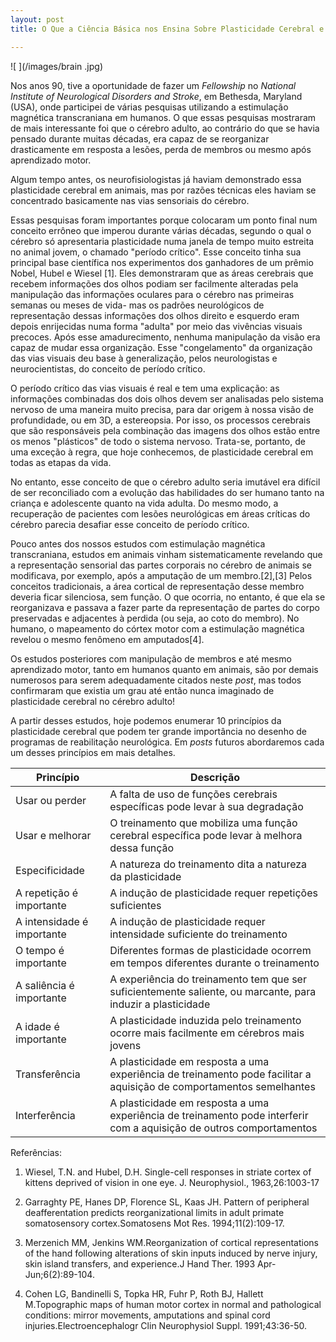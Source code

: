 ```yaml
---
layout: post
title: O Que a Ciência Básica nos Ensina Sobre Plasticidade Cerebral e Reabilitação Neurológica

---
```


![ ](/images/brain .jpg)

Nos anos 90, tive a oportunidade de fazer um _Fellowship_ no _National Institute of Neurological Disorders and Stroke_, em  Bethesda, Maryland (USA), onde participei de várias pesquisas utilizando a estimulação magnética transcraniana em humanos. O que essas pesquisas mostraram de mais interessante foi que o cérebro adulto, ao contrário do que se havia pensado durante muitas décadas, era capaz de se  reorganizar drasticamente em resposta a lesões, perda de membros ou mesmo após aprendizado motor.

Algum tempo antes, os neurofisiologistas já haviam demonstrado essa plasticidade cerebral em animais, mas por razões técnicas eles haviam se concentrado basicamente nas vias sensoriais do cérebro.

Essas pesquisas foram importantes porque colocaram um ponto final num conceito errôneo que imperou durante várias décadas, segundo o qual o cérebro só apresentaria plasticidade numa janela de tempo muito estreita no animal jovem, o chamado "período crítico". Esse conceito tinha sua principal base científica nos experimentos dos ganhadores de um prêmio Nobel, Hubel e Wiesel [1]. Eles demonstraram que as áreas cerebrais que recebem informações dos olhos podiam ser facilmente alteradas pela manipulação das informações oculares para o cérebro nas primeiras semanas ou meses de vida- mas os padrões neurológicos de representação dessas informações dos olhos direito e esquerdo eram depois enrijecidas numa forma "adulta" por  meio das vivências visuais precoces. Após esse amadurecimento, nenhuma manipulação da visão era capaz de mudar essa organização. Esse "congelamento" da organização das vias visuais deu base à generalização, pelos neurologistas e neurocientistas, do conceito de período crítico.

O período crítico das vias visuais é real e tem uma explicação: as informações combinadas dos dois olhos devem ser analisadas pelo sistema nervoso de uma maneira muito precisa, para dar origem à nossa visão de profundidade, ou em 3D, a estereopsia. Por isso, os processos cerebrais que são responsáveis pela combinação das imagens dos olhos estão entre os menos "plásticos" de todo o sistema nervoso. Trata-se, portanto, de uma exceção à regra, que hoje conhecemos, de plasticidade cerebral em todas as etapas da vida.

No entanto, esse conceito de que o cérebro adulto seria imutável era difícil de ser reconciliado com a evolução das habilidades do ser humano tanto na criança e adolescente quanto na vida adulta. Do mesmo modo, a recuperação de pacientes com lesões neurológicas em áreas críticas do cérebro parecia desafiar esse conceito de período crítico.

Pouco antes dos nossos estudos com estimulação magnética transcraniana, estudos em animais vinham sistematicamente revelando que a representação sensorial das partes corporais no cérebro de animais se modificava, por exemplo, após a amputação de um membro.[2],[3] Pelos  conceitos tradicionais, a área cortical de representação desse membro deveria ficar silenciosa, sem função. O que ocorria, no entanto, é que ela se reorganizava e passava a fazer parte da representação  de partes do corpo preservadas e adjacentes à  perdida (ou seja, ao coto do membro). No humano,  o mapeamento do córtex motor com a estimulação magnética revelou o mesmo fenômeno em amputados[4].

Os estudos posteriores com manipulação de membros e até mesmo aprendizado motor, tanto em humanos quanto  em animais, são por demais numerosos para serem adequadamente citados neste _post_, mas todos confirmaram que existia um grau até  então nunca imaginado de plasticidade cerebral no cérebro adulto!

A partir desses estudos, hoje podemos enumerar 10 princípios da plasticidade cerebral que podem ter grande importância no desenho de programas de reabilitação neurológica. Em _posts_ futuros abordaremos cada um desses princípios em mais detalhes.

| Princípio | Descrição|
|---|---|
| Usar ou perder | A falta de uso de funções cerebrais específicas pode levar à sua degradação|
| Usar e melhorar | O treinamento que mobiliza uma função cerebral específica pode levar à melhora dessa função|
| Especificidade | A natureza do treinamento dita a natureza da plasticidade|
| A repetição é importante | A indução de plasticidade requer repetições suficientes|
| A intensidade é importante | A indução de plasticidade requer intensidade suficiente do treinamento|
| O tempo é importante | Diferentes formas de plasticidade ocorrem em tempos diferentes durante o treinamento|
| A saliência é importante | A experiência do treinamento tem que ser suficientemente saliente, ou marcante, para induzir a plasticidade|
| A idade é importante | A plasticidade induzida pelo treinamento ocorre mais facilmente em cérebros mais jovens|
| Transferência | A plasticidade em resposta a uma experiência de treinamento pode facilitar a aquisição de comportamentos semelhantes| 
| Interferência | A plasticidade em resposta a uma experiência de treinamento pode interferir com a aquisição de outros comportamentos|

Referências:

1. Wiesel, T.N. and Hubel, D.H. Single-cell responses in striate cortex of kittens deprived of vision in one eye. J. Neurophysiol., 1963,26:1003-17

2. Garraghty PE, Hanes DP, Florence SL, Kaas JH. Pattern of peripheral deafferentation predicts reorganizational limits in adult primate somatosensory cortex.Somatosens Mot Res. 1994;11(2):109-17.

3. Merzenich MM, Jenkins WM.Reorganization of cortical representations of the hand following alterations of skin inputs induced by nerve injury, skin island transfers, and experience.J Hand Ther. 1993 Apr-Jun;6(2):89-104.

4. Cohen LG, Bandinelli S, Topka HR, Fuhr P, Roth BJ, Hallett M.Topographic maps of human motor cortex in normal and pathological conditions: mirror movements, amputations and spinal cord injuries.Electroencephalogr Clin Neurophysiol Suppl. 1991;43:36-50.





